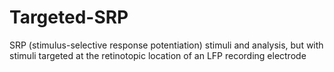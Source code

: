 # Targeted-SRP
SRP (stimulus-selective response potentiation) stimuli and analysis, but with stimuli targeted at the retinotopic location of an LFP recording electrode
